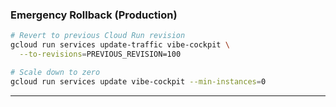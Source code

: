 ### Emergency Rollback (Production)

```bash
# Revert to previous Cloud Run revision
gcloud run services update-traffic vibe-cockpit \
  --to-revisions=PREVIOUS_REVISION=100

# Scale down to zero
gcloud run services update vibe-cockpit --min-instances=0
```

---
